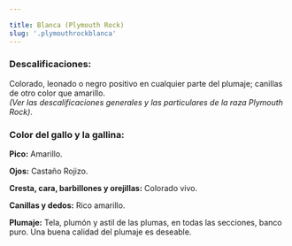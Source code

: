 ```yaml
---

title: Blanca (Plymouth Rock)
slug: '.plymouthrockblanca'
---
```




### Descalificaciones:

Colorado, leonado o negro positivo en cualquier parte del plumaje; canillas de otro color que amarillo. \
*(Ver las descalificaciones generales y las particulares de la raza Plymouth Rock)*.

### Color del gallo y la gallina:

**Pico:** Amarillo.

**Ojos:** Castaño Rojizo.

**Cresta, cara, barbillones y orejillas:** Colorado vivo.

**Canillas y dedos:** Rico amarillo.

**Plumaje:** Tela, plumón y astil de las plumas, en todas las secciones, banco puro. Una buena calidad del plumaje es deseable.